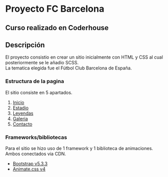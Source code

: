 # Proyecto FC Barcelona 
## Curso realizado en Coderhouse

## Descripción

El proyecto consistio en crear un sitio inicialmente con HTML y CSS al cual posteriormente se le añadio SCSS.   
La tematica elegida fue el Fútbol Club Barcelona de España.

### Estructura de la pagina

El sitio consiste en 5 apartados.
1. [Inicio](https://github.com/alvaropereyraa/2da-alvaroiriondo-barcelona/blob/main/index.html)
2. [Estadio](https://github.com/alvaropereyraa/2da-alvaroiriondo-barcelona/blob/main/pages/estadio.html)
3. [Leyendas](https://github.com/alvaropereyraa/2da-alvaroiriondo-barcelona/blob/main/pages/leyendas.html) 
4. [Galeria](https://github.com/alvaropereyraa/2da-alvaroiriondo-barcelona/blob/main/pages/galeria.html)  
5. [Contacto](https://github.com/alvaropereyraa/2da-alvaroiriondo-barcelona/blob/main/pages/contacto.html)

### Frameworks/bibliotecas

Para el sitio se hizo uso de 1 framework y 1 biblioteca de animaciones. Ambos conectados via CDN.

- [Bootstrap v5.3.3](https://getbootstrap.com) 
- [Animate.css v4](https://animate.style)
